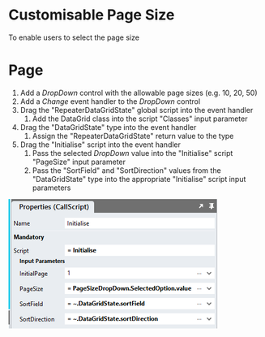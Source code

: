 # Customisable Page Size

To enable users to select the page size

# Page 
1. Add a *DropDown* control with the allowable page sizes (e.g. 10, 20, 50)
2. Add a *Change* event handler to the *DropDown* control
3. Drag the "RepeaterDataGridState" global script into the event handler
   1. Add the DataGrid class into the script "Classes" input parameter
4. Drag the "DataGridState" type into the event handler 
   1. Assign the "RepeaterDataGridState" return value to the type
5. Drag the "Initialise" script into the event handler
   1. Pass the selected *DropDown* value into the "Initialise" script "PageSize" input parameter 
   2. Pass the "SortField" and "SortDirection" values from the "DataGridState" type into the appropriate "Initialise" script input parameters

![](images/InitialiseScriptInputParams.png)
